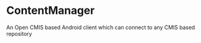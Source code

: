 ContentManager
==============

An Open CMIS based Android client which can connect to any CMIS based repository
